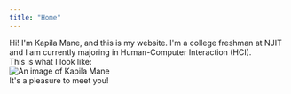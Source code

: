 ```yaml
---
title: "Home"
---
```


Hi! I'm Kapila Mane, and this is my website. I'm a college freshman at NJIT and I am currently majoring in Human-Computer Interaction (HCI).  
This is what I look like:  
![An image of Kapila Mane](https://user-images.githubusercontent.com/107277843/173164782-fae31da5-9d7e-4825-b474-223f4e0bd989.jpeg)  
It's a pleasure to meet you!
